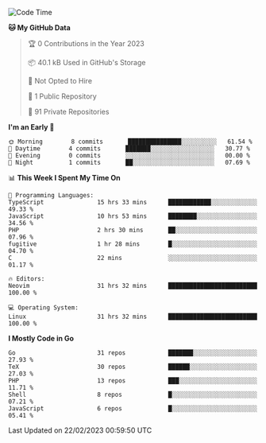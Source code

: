 
<!--START_SECTION:waka-->
![Code Time](http://img.shields.io/badge/Code%20Time-3%2C278%20hrs%2059%20mins-blue)

**🐱 My GitHub Data** 

> 🏆 0 Contributions in the Year 2023
 > 
> 📦 40.1 kB Used in GitHub's Storage 
 > 
> 🚫 Not Opted to Hire
 > 
> 📜 1 Public Repository 
 > 
> 🔑 91 Private Repositories  
 > 
**I'm an Early 🐤** 

```text
🌞 Morning        8 commits       ███████████████░░░░░░░░░░   61.54 % 
🌆 Daytime        4 commits       ███████░░░░░░░░░░░░░░░░░░   30.77 % 
🌃 Evening        0 commits       ░░░░░░░░░░░░░░░░░░░░░░░░░   00.00 % 
🌙 Night          1 commits       ██░░░░░░░░░░░░░░░░░░░░░░░   07.69 % 

```


📊 **This Week I Spent My Time On** 

```text
💬 Programming Languages: 
TypeScript               15 hrs 33 mins      ████████████░░░░░░░░░░░░░   49.33 % 
JavaScript               10 hrs 53 mins      ████████░░░░░░░░░░░░░░░░░   34.56 % 
PHP                      2 hrs 30 mins       ██░░░░░░░░░░░░░░░░░░░░░░░   07.96 % 
fugitive                 1 hr 28 mins        █░░░░░░░░░░░░░░░░░░░░░░░░   04.70 % 
C                        22 mins             ░░░░░░░░░░░░░░░░░░░░░░░░░   01.17 % 

🔥 Editors: 
Neovim                   31 hrs 32 mins      █████████████████████████   100.00 % 

💻 Operating System: 
Linux                    31 hrs 32 mins      █████████████████████████   100.00 % 

```

**I Mostly Code in Go** 

```text
Go                       31 repos            ███████░░░░░░░░░░░░░░░░░░   27.93 % 
TeX                      30 repos            ██████░░░░░░░░░░░░░░░░░░░   27.03 % 
PHP                      13 repos            ███░░░░░░░░░░░░░░░░░░░░░░   11.71 % 
Shell                    8 repos             █░░░░░░░░░░░░░░░░░░░░░░░░   07.21 % 
JavaScript               6 repos             █░░░░░░░░░░░░░░░░░░░░░░░░   05.41 % 

```



 Last Updated on 22/02/2023 00:59:50 UTC
<!--END_SECTION:waka-->
